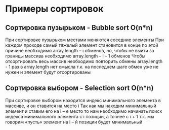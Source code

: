 # Примеры сортировок
## Сортировка пузырьком - Bubble sort O(n*n)
При сортировке пузырьком местами меняются соседние элементы
При каждом проходе самый тяжелый элемент становится в конце по этой причине необходимо array.length – i обменов, но, чтобы не выйти за границы массива необходимо array.length – i – 1 обменов
Чтобы отсортировать весь массив необходимо повторить обмены array.length - 1 раз в array.length нет смысла т.к. на последнем шаге обмен уже не нужен и элемент будут отсортированы

## Сортировка выбором - Selection sort O(n*n)
При сортировке выбором находится индекс минимального элемента в массиве, и он ставится на место i
Так как мы находим минимальный элемент и ставим его на i – е место то нам необходимо начинать поиск индекса минимального элемента с i позиции, а точнее с i + 1 т.к. мы говорим «пусть» элемент на i – й позиции будет минимальный
